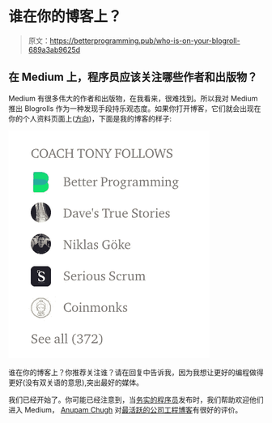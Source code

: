 # 谁在你的博客上？

> 原文：<https://betterprogramming.pub/who-is-on-your-blogroll-689a3ab9625d>

## 在 Medium 上，程序员应该关注哪些作者和出版物？

Medium 有很多伟大的作者和出版物，在我看来，很难找到。所以我对 Medium 推出 Blogrolls 作为一种发现手段持乐观态度。如果你打开博客，它们就会出现在你的个人资料页面上([方向](https://blog.medium.com/blogrolls-making-writer-discovery-seamless-6c94270d5e68))，下面是我的博客的样子:

![](img/f988411e14ce8a09f8ca50d13fca4b25.png)

谁在你的博客上？你推荐关注谁？请在回复中告诉我，因为我想让更好的编程做得更好(没有双关语的意思),突出最好的媒体。

我们已经开始了。你可能已经注意到，当[务实的程序员](https://medium.com/pragmatic-programmers)发布时，我们帮助欢迎他们进入 Medium， [Anupam Chugh](https://medium.com/u/9833cc01f515?source=post_page-----689a3ab9625d--------------------------------) 对[最活跃的公司工程博客](/23-active-software-engineering-publications-on-medium-a17484223b9a)有很好的评价。